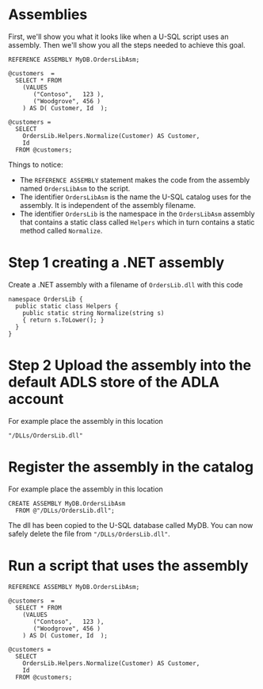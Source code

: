 # Assemblies

First, we'll show you what it looks like when a U-SQL script uses an assembly. Then we'll show you all the steps needed to achieve this goal.


```
REFERENCE ASSEMBLY MyDB.OrdersLibAsm;

@customers  = 
  SELECT * FROM 
    (VALUES
       ("Contoso",   123 ),
       ("Woodgrove", 456 )
    ) AS D( Customer, Id  );

@customers =
  SELECT 
    OrdersLib.Helpers.Normalize(Customer) AS Customer, 
    Id
  FROM @customers;
```

Things to notice:
* The `REFERENCE ASSEMBLY` statement makes the code from the assembly named `OrdersLibAsm` to the script.
* The identifier `OrdersLibAsm` is the name the U-SQL catalog uses for the assembly. It is independent of the assembly filename.
* The identifier `OrdersLib` is the namespace in the `OrdersLibAsm` assembly that contains a static class called `Helpers` which in turn contains a static method called `Normalize`.


# Step 1 creating a .NET assembly

Create a .NET assembly with a filename of `OrdersLib.dll` with this code

```
namespace OrdersLib { 
  public static class Helpers { 
    public static string Normalize(string s) 
    { return s.ToLower(); }
  }
}
```

# Step 2 Upload the assembly into the default ADLS store of the ADLA account

For example place the assembly in this location

```
"/DLLs/OrdersLib.dll"
```

# Register the assembly in the catalog

For example place the assembly in this location

```
CREATE ASSEMBLY MyDB.OrdersLibAsm
  FROM @"/DLLs/OrdersLib.dll"; 
```

The dll has been copied to the U-SQL database called MyDB. You can now safely delete the file from `"/DLLs/OrdersLib.dll"`.


# Run a script that uses the assembly

```
REFERENCE ASSEMBLY MyDB.OrdersLibAsm;

@customers  = 
  SELECT * FROM 
    (VALUES
       ("Contoso",   123 ),
       ("Woodgrove", 456 )
    ) AS D( Customer, Id  );

@customers =
  SELECT 
    OrdersLib.Helpers.Normalize(Customer) AS Customer, 
    Id
  FROM @customers;
```


